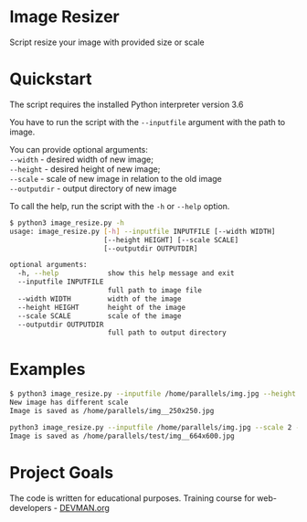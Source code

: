 # Image Resizer

Script resize your image with provided size or scale

# Quickstart

The script requires the installed Python interpreter version 3.6

You have to run the script with the `--inputfile` argument with the path to image.

You can provide optional arguments:\
`--width` - desired width of new image;\
`--height` - desired height of new image;\
`--scale` - scale of new image in relation to the old image\
`--outputdir` - output directory of new image

To call the help, run the script with the `-h` or `--help` option.

```bash
$ python3 image_resize.py -h
usage: image_resize.py [-h] --inputfile INPUTFILE [--width WIDTH]
                       [--height HEIGHT] [--scale SCALE]
                       [--outputdir OUTPUTDIR]

optional arguments:
  -h, --help            show this help message and exit
  --inputfile INPUTFILE
                        full path to image file
  --width WIDTH         width of the image
  --height HEIGHT       height of the image
  --scale SCALE         scale of the image
  --outputdir OUTPUTDIR
                        full path to output directory
```

# Examples 

```bash
$ python3 image_resize.py --inputfile /home/parallels/img.jpg --height 250 --width 250
New image has different scale
Image is saved as /home/parallels/img__250x250.jpg
```

```bash
python3 image_resize.py --inputfile /home/parallels/img.jpg --scale 2 --outputdir /home/parallels/test/
Image is saved as /home/parallels/test/img__664x600.jpg
```
# Project Goals

The code is written for educational purposes. Training course for web-developers - [DEVMAN.org](https://devman.org)
